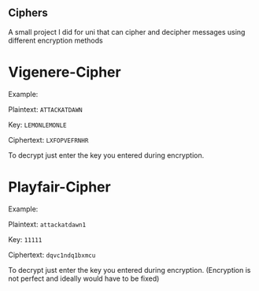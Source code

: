 ## Ciphers

A small project I did for uni that can cipher and decipher messages using different encryption methods

# Vigenere-Cipher
Example:

Plaintext:	`ATTACKATDAWN`

Key:	`LEMONLEMONLE`

Ciphertext:	`LXFOPVEFRNHR`

To decrypt just enter the key you entered during encryption.

# Playfair-Cipher
Example:

Plaintext:	`attackatdawn1`

Key:	`11111`

Ciphertext:	`dqvc1ndq1bxmcu`

To decrypt just enter the key you entered during encryption. (Encryption is not perfect and ideally would have to be fixed)
